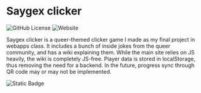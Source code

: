 # Saygex clicker
![GitHub License](https://img.shields.io/github/license/AAA1exa8/gex_clicker)
![Website](https://img.shields.io/website?url=https%3A%2F%2Fclicker.saygex.gay%2F)

Saygex clicker is a queer-themed clicker game I made as my final project in webapps class.
It includes a bunch of inside jokes from the queer community, and has a wiki explaining them.
While the main site relies on JS heavily, the wiki is completely JS-free. Player data is stored
in localStorage, thus removing the need for a backend. In the future, progress sync through QR code
may or may not be implemented.

![Static Badge](https://img.shields.io/badge/play-clicker_saygex_gay-blue?link=https%3A%2F%2Fclicker.saygex.gay%2F)
